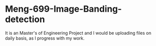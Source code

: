 # Meng-699-Image-Banding-detection
It is an Master's of Engineering Project and I would be uploading files on daily basis, as I progress with my work.
